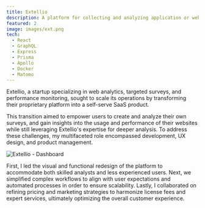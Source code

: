 ```yaml
---
title: Extellio
description: A platform for collecting and analyzing application or website performance using surveys, heatmaps, and session recordings.
featured: 2
image: images/ext.png
tech:
  - React
  - GraphQL
  - Express
  - Prisma
  - Apollo
  - Docker
  - Matomo
---
```


Extellio, a startup specializing in web analytics, targeted surveys, and performance monitoring, sought to scale its operations by transforming their proprietary platform into a self-serve SaaS product. 

This transition aimed to empower users to create and analyze their own surveys, and gain insights into the usage and performance of their websites while still leveraging Extellio's expertise for deeper analysis. 
To address these challenges, my multifaceted role encompassed development, UX design, and product management. 

![Extellio - Dashboard](images/ext.png)

First, I led the visual and functional redesign of the platform to accommodate both skilled analysts and less experienced users. 
Next, we simplified complex workflows to align with user expectations and automated processes in order to ensure scalability. 
Lastly, I collaborated on refining pricing and marketing strategies to harmonize license fees and expert services, ultimately optimizing the overall customer experience.